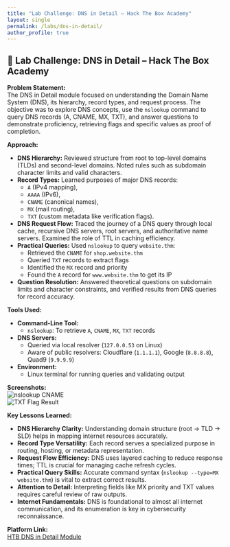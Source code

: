 ```yaml
---
title: "Lab Challenge: DNS in Detail – Hack The Box Academy"
layout: single
permalink: /labs/dns-in-detail/
author_profile: true
---
```


## 🧪 Lab Challenge: DNS in Detail – Hack The Box Academy

**Problem Statement:**  
The DNS in Detail module focused on understanding the Domain Name System (DNS), its hierarchy, record types, and request process. The objective was to explore DNS concepts, use the `nslookup` command to query DNS records (A, CNAME, MX, TXT), and answer questions to demonstrate proficiency, retrieving flags and specific values as proof of completion.

**Approach:**  
- **DNS Hierarchy:** Reviewed structure from root to top-level domains (TLDs) and second-level domains. Noted rules such as subdomain character limits and valid characters.  
- **Record Types:** Learned purposes of major DNS records:  
  - `A` (IPv4 mapping),  
  - `AAAA` (IPv6),  
  - `CNAME` (canonical names),  
  - `MX` (mail routing),  
  - `TXT` (custom metadata like verification flags).  
- **DNS Request Flow:** Traced the journey of a DNS query through local cache, recursive DNS servers, root servers, and authoritative name servers. Examined the role of TTL in caching efficiency.  
- **Practical Queries:** Used `nslookup` to query `website.thm`:  
  - Retrieved the `CNAME` for `shop.website.thm`  
  - Queried `TXT` records to extract flags  
  - Identified the `MX` record and priority  
  - Found the `A` record for `www.website.thm` to get its IP  
- **Question Resolution:** Answered theoretical questions on subdomain limits and character constraints, and verified results from DNS queries for record accuracy.

**Tools Used:**  
- **Command-Line Tool:**  
  - `nslookup`: To retrieve `A`, `CNAME`, `MX`, `TXT` records  
- **DNS Servers:**  
  - Queried via local resolver (`127.0.0.53` on Linux)  
  - Aware of public resolvers: Cloudflare (`1.1.1.1`), Google (`8.8.8.8`), Quad9 (`9.9.9.9`)  
- **Environment:**  
  - Linux terminal for running queries and validating output

**Screenshots:**  
![nslookup CNAME](assets/images/dns_cname_query.png)  
![TXT Flag Result](assets/images/dns_txt_flag.png)

**Key Lessons Learned:**  
- **DNS Hierarchy Clarity:** Understanding domain structure (root → TLD → SLD) helps in mapping internet resources accurately.  
- **Record Type Versatility:** Each record serves a specialized purpose in routing, hosting, or metadata representation.  
- **Request Flow Efficiency:** DNS uses layered caching to reduce response times; TTL is crucial for managing cache refresh cycles.  
- **Practical Query Skills:** Accurate command syntax (`nslookup --type=MX website.thm`) is vital to extract correct results.  
- **Attention to Detail:** Interpreting fields like MX priority and TXT values requires careful review of raw outputs.  
- **Internet Fundamentals:** DNS is foundational to almost all internet communication, and its enumeration is key in cybersecurity reconnaissance.

**Platform Link:**  
[HTB DNS in Detail Module](https://academy.hackthebox.com/)
